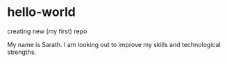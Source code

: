 # hello-world
creating new (my first) repo

My name is Sarath. I am looking out to improve my skills and technological strengths.

